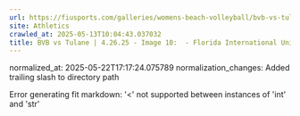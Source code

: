 ```yaml
---
url: https://fiusports.com/galleries/womens-beach-volleyball/bvb-vs-tulane-4-26-25/image-10/358/62874/
site: Athletics
crawled_at: 2025-05-13T10:04:43.037032
title: BVB vs Tulane | 4.26.25 - Image 10:  - Florida International University
---
```

normalized_at: 2025-05-22T17:17:24.075789
normalization_changes: Added trailing slash to directory path

Error generating fit markdown: '<' not supported between instances of 'int' and 'str'